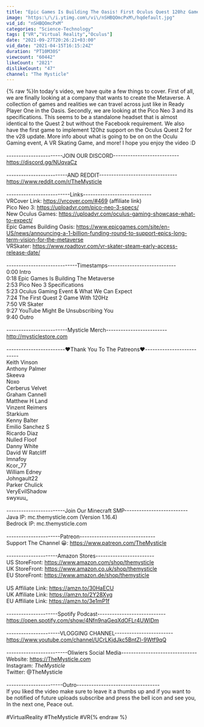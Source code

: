 ```yaml
---
title: "Epic Games Is Building The Oasis! First Oculus Quest 120hz Game, Pico Neo 3, VR Skating & More!"
image: "https:\/\/i.ytimg.com\/vi\/nSHBQOmcPxM\/hqdefault.jpg"
vid_id: "nSHBQOmcPxM"
categories: "Science-Technology"
tags: ["VR","Virtual Reality","Oculus"]
date: "2021-09-27T20:26:21+03:00"
vid_date: "2021-04-15T16:15:24Z"
duration: "PT10M30S"
viewcount: "60442"
likeCount: "2821"
dislikeCount: "47"
channel: "The Mysticle"
---
```

{% raw %}In today's video, we have quite a few things to cover. First of all, we are finally looking at a company that wants to create the Metaverse. A collection of games and realities we can travel across just like in Ready Player One in the Oasis. Secondly, we are looking at the Pico Neo 3 and its specifications. This seems to be a standalone headset that is almost identical to the Quest 2 but without the Facebook requirement.  We also have the first game to implement 120hz support on the Oculus Quest 2 for the v28 update. More info about what is going to be on on the Oculu Gaming event, A VR Skating Game, and more! I hope you enjoy the video :D<br /><br />-----------------------JOIN OUR DISCORD---------------------------<br /><a rel="nofollow" target="blank" href="https://discord.gg/NUqvaCz">https://discord.gg/NUqvaCz</a><br /><br />-------------------------AND REDDIT--------------------------------<br /><a rel="nofollow" target="blank" href="https://www.reddit.com/r/TheMysticle">https://www.reddit.com/r/TheMysticle</a><br /><br />--------------------------Links----------------------------<br />VRCover Link: <a rel="nofollow" target="blank" href="https://vrcover.com/#469">https://vrcover.com/#469</a> (affiliate link)<br />Pico Neo 3: <a rel="nofollow" target="blank" href="https://uploadvr.com/pico-neo-3-specs/">https://uploadvr.com/pico-neo-3-specs/</a><br />New Oculus Games: <a rel="nofollow" target="blank" href="https://uploadvr.com/oculus-gaming-showcase-what-to-expect/">https://uploadvr.com/oculus-gaming-showcase-what-to-expect/</a><br />Epic Games Building Oasis: <a rel="nofollow" target="blank" href="https://www.epicgames.com/site/en-US/news/announcing-a-1-billion-funding-round-to-support-epics-long-term-vision-for-the-metaverse">https://www.epicgames.com/site/en-US/news/announcing-a-1-billion-funding-round-to-support-epics-long-term-vision-for-the-metaverse</a><br />VRSkater: <a rel="nofollow" target="blank" href="https://www.roadtovr.com/vr-skater-steam-early-access-release-date/">https://www.roadtovr.com/vr-skater-steam-early-access-release-date/</a><br /><br />-----------------------------Timestamps----------------------------<br />0:00 Intro<br />0:18 Epic Games Is Building The Metaverse<br />2:53 Pico Neo 3 Specifications<br />5:23 Oculus Gaming Event &amp; What We Can Expect<br />7:24 The First Quest 2 Game With 120Hz<br />7:50 VR Skater<br />9:27 YouTube Might Be Unsubscribing You<br />9:40 Outro<br /><br />-------------------------Mysticle Merch-------------------------<br /><a rel="nofollow" target="blank" href="http://mysticlestore.com">http://mysticlestore.com</a><br /><br />------------------------❤️Thank You To The Patreons❤️--------------------------<br />Keith Vinson<br />Anthony Palmer<br />Skeeva<br />Noxo<br />Cerberus Velvet<br />Graham Cannell<br />Matthew H Land<br />Vinzent Reimers<br />Starkium<br />Kenny Balter<br />Emilio Sanchez S<br />Ricardo Diaz<br />Nulled Floof<br />Danny White<br />David W Ratcliff<br />Imnafoy<br />Kcor_77<br />William Edney<br />Johngault22<br />Parker Chulick<br />VeryEvilShadow<br />swyxuu_<br /><br />------------------------Join Our Minecraft SMP--------------------------<br />Java IP: mc.themysticle.com (Version 1.16.4)<br />Bedrock IP: mc.themysticle.com<br /><br />----------------------Patreon-------------------------------<br />Support The Channel 😀: <a rel="nofollow" target="blank" href="https://www.patreon.com/TheMysticle">https://www.patreon.com/TheMysticle</a><br /><br />---------------------Amazon Stores------------------------<br />US StoreFront: <a rel="nofollow" target="blank" href="https://www.amazon.com/shop/themysticle">https://www.amazon.com/shop/themysticle</a><br />UK StoreFront: <a rel="nofollow" target="blank" href="https://www.amazon.co.uk/shop/themysticle">https://www.amazon.co.uk/shop/themysticle</a><br />EU StoreFront: <a rel="nofollow" target="blank" href="https://www.amazon.de/shop/themysticle">https://www.amazon.de/shop/themysticle</a><br /><br />US Affiliate Link: <a rel="nofollow" target="blank" href="https://amzn.to/30HaECU">https://amzn.to/30HaECU</a><br />UK Affiliate Link: <a rel="nofollow" target="blank" href="https://amzn.to/2Y28Xyg">https://amzn.to/2Y28Xyg</a><br />EU Affiliate Link: <a rel="nofollow" target="blank" href="https://amzn.to/3e1mP1f">https://amzn.to/3e1mP1f</a><br /><br />---------------------Spotify Podcast----------------------------<br /><a rel="nofollow" target="blank" href="https://open.spotify.com/show/4Nfn9naGeqXdOFLr4UWIDm">https://open.spotify.com/show/4Nfn9naGeqXdOFLr4UWIDm</a><br /><br />----------------------VLOGGING CHANNEL------------------------<br /><a rel="nofollow" target="blank" href="https://www.youtube.com/channel/UCrLKjdJkc5BntZl-9Wtf9qQ">https://www.youtube.com/channel/UCrLKjdJkc5BntZl-9Wtf9qQ</a><br /><br />-------------------------Oliwiers Social Media-------------------------------<br />Website: <a rel="nofollow" target="blank" href="https://TheMysticle.com">https://TheMysticle.com</a><br />Instagram: _TheMysticle_<br />Twitter: @TheMysticle<br /><br />-----------------------Outro----------------------------------<br />If you liked the video make sure to leave it a thumbs up and if you want to be notified of future uploads subscribe and press the bell icon and see you, In the next one, Peace out.<br /><br />#VirtualReality #TheMysticle #VR{% endraw %}
